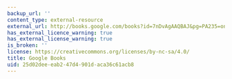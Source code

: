 ```yaml
---
backup_url: ''
content_type: external-resource
external_url: http://books.google.com/books?id=7nDvAgAAQBAJ&pg=PA235=onepage
has_external_licence_warning: true
has_external_license_warning: true
is_broken: ''
license: https://creativecommons.org/licenses/by-nc-sa/4.0/
title: Google Books
uid: 25d02dee-eab2-47d4-901d-aca36c61acb8
---
```

